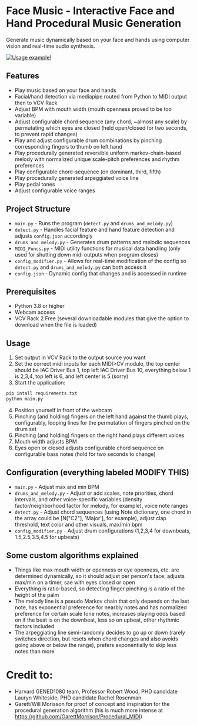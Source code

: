 # Face Music - Interactive Face and Hand Procedural Music Generation

Generate music dynamically based on your face and hands using computer vision and real-time audio synthesis.

[![Usage example!](https://img.youtube.com/vi/0CHTdzLosq8/0.jpg)](https://www.youtube.com/watch?v=0CHTdzLosq8)

## Features

- Play music based on your face and hands
- Facial/hand detection via mediapipe routed from Python to MIDI output then to VCV Rack
- Adjust BPM with mouth width (mouth openness proved to be too variable)
- Adjust configurable chord sequence (any chord, ~almost any scale) by permutating which eyes are closed (held open/closed for two seconds, to prevent rapid changes)
- Play and adjust configurable drum combinations by pinching corresponding fingers to thumb on left hand
- Play procedurally generated reversible uniform markov-chain-based melody with normalized unique scale-pitch preferences and rhythm preferences
- Play configurable chord-sequence (on dominant, third, fifth)
- Play procedurally generated arpeggiated voice line
- Play pedal tones
- Adjust configurable voice ranges

## Project Structure

- `main.py` - Runs the program (`detect.py` and `drums_and_melody.py`)
- `detect.py` - Handles facial feature and hand feature detection and adjusts `config.json` accordingly
- `drums_and_melody.py` - Generates drum patterns and melodic sequences
- `MIDI_Funcs.py` - MIDI utility functions for musical data handling (only used for shutting down midi outputs when program closes)
- `config_modifier.py` - Allows for real-time modification of the config so `detect.py` and `drums_and_melody.py` can both access it
- `config.json` - Dynamic config that changes and is accessed in runtime

## Prerequisites

- Python 3.8 or higher
- Webcam access
- VCV Rack 2 Free (several downloadable modules that give the option to download when the file is loaded)

## Usage

1. Set output in VCV Rack to the output source you want
2. Set the correct midi inputs for each MIDI>CV module, the top center should be IAC Driver Bus 1, top left IAC Driver Bus 10, everything below 1 is 2,3,4, top left is 6, and left center is 5 (sorry)
3. Start the application:
```bash
pip intall requirements.txt
python main.py
```
4. Position yourself in front of the webcam
5. Pinching (and holding) fingers on the left hand against the thumb plays, configurably, looping lines for the permutation of fingers pinched on the drum set
6. Pinching (and holding) fingers on the right hand plays different voices
7. Mouth width adjusts BPM
8. Eyes open or closed adjusts configurable chord sequence on configurable bass notes (hold for two seconds to change)

## Configuration (everything labeled MODIFY THIS)

- `main.py` - Adjust max and min BPM
- `drums_and_melody.py` - Adjust or add scales, note priorities, chord intervals, and other voice-specific variables (density factor/neighborhood factor for melody, for example), voice note ranges
- `detect.py` - Adjust chord sequences (using Note dictionary, one chord in the array could be [N["C2"], 'Major'], for example), adjust clap threshold, text color and other visuals, max/min bpm
- `config_modifier.py` - Adjust drum configurations (1,2,3,4 for downbeats, 1.5,2.5,3.5,4.5 for upbeats)

## Some custom algorithms explained
- Things like max mouth width or openness or eye openness, etc. are determined dynamically, so it should adjust per person's face, adjusts max/min on a timer, sae with eyes closed or open
- Everything is ratio-based, so detecting finger pinching is a ratio of the height of the palm
- The melody line is a pseudo Markov chain that only depends on the last note, has exponential preference for nearbly notes and has normalized preference for certain scale tone notes, increases playing odds based on if the beat is on the downbeat, less so on upbeat, other rhythmic factors included
- The arpeggiating line semi-randomly decides to go up or down (rarely switches direction, but resets when chord changes and also avoids going above or below the range), prefers exponentially to skip less notes than more

# Credit to:
- Harvard GENED1080 team, Professor Robert Wood, PHD candidate Lauryn Whiteside, PHD candidate Rachel Rosenman
- Garett/Will Morisson for proof of concept and inspiration for the procedural generation algorithm (his is much more intense at https://github.com/GarettMorrison/Procedural_MIDI)


